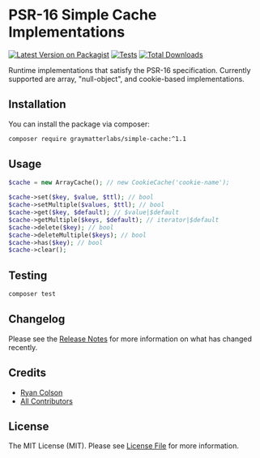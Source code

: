 # PSR-16 Simple Cache Implementations

[![Latest Version on Packagist](https://img.shields.io/packagist/v/graymatterlabs/simple-cache.svg?style=flat-square)](https://packagist.org/packages/graymatterlabs/simple-cache)
[![Tests](https://github.com/graymatterlabs/simple-cache/actions/workflows/run-tests.yml/badge.svg?branch=master)](https://github.com/graymatterlabs/simple-cache/actions/workflows/run-tests.yml)
[![Total Downloads](https://img.shields.io/packagist/dt/graymatterlabs/simple-cache.svg?style=flat-square)](https://packagist.org/packages/graymatterlabs/simple-cache)

Runtime implementations that satisfy the PSR-16 specification. Currently supported are array, "null-object", and cookie-based implementations.

## Installation

You can install the package via composer:

```bash
composer require graymatterlabs/simple-cache:^1.1
```

## Usage

```php
$cache = new ArrayCache(); // new CookieCache('cookie-name');

$cache->set($key, $value, $ttl); // bool
$cache->setMultiple($values, $ttl); // bool
$cache->get($key, $default); // $value|$default
$cache->getMultiple($keys, $default); // iterator|$default
$cache->delete($key); // bool
$cache->deleteMultiple($keys); // bool
$cache->has($key); // bool
$cache->clear();
```

## Testing

```bash
composer test
```

## Changelog

Please see the [Release Notes](../../releases) for more information on what has changed recently.

## Credits

- [Ryan Colson](https://github.com/ryancco)
- [All Contributors](../../contributors)

## License

The MIT License (MIT). Please see [License File](LICENSE.md) for more information.
